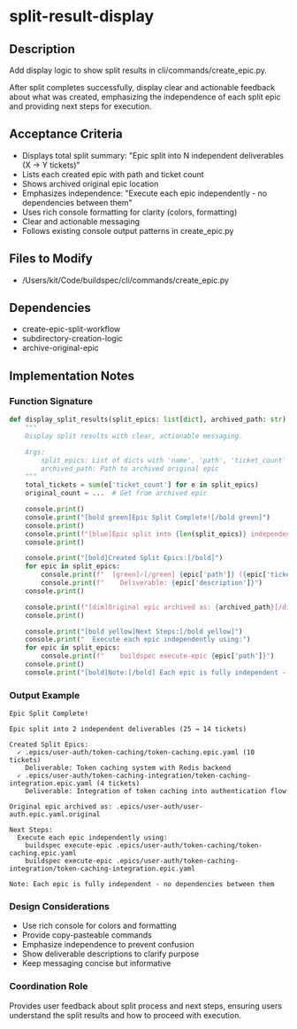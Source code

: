 # split-result-display

## Description

Add display logic to show split results in cli/commands/create_epic.py.

After split completes successfully, display clear and actionable feedback about
what was created, emphasizing the independence of each split epic and providing
next steps for execution.

## Acceptance Criteria

- Displays total split summary: "Epic split into N independent deliverables (X →
  Y tickets)"
- Lists each created epic with path and ticket count
- Shows archived original epic location
- Emphasizes independence: "Execute each epic independently - no dependencies
  between them"
- Uses rich console formatting for clarity (colors, formatting)
- Clear and actionable messaging
- Follows existing console output patterns in create_epic.py

## Files to Modify

- /Users/kit/Code/buildspec/cli/commands/create_epic.py

## Dependencies

- create-epic-split-workflow
- subdirectory-creation-logic
- archive-original-epic

## Implementation Notes

### Function Signature

```python
def display_split_results(split_epics: list[dict], archived_path: str) -> None:
    """
    Display split results with clear, actionable messaging.

    Args:
        split_epics: List of dicts with 'name', 'path', 'ticket_count' keys
        archived_path: Path to archived original epic
    """
    total_tickets = sum(e['ticket_count'] for e in split_epics)
    original_count = ...  # Get from archived epic

    console.print()
    console.print("[bold green]Epic Split Complete![/bold green]")
    console.print()
    console.print(f"[blue]Epic split into {len(split_epics)} independent deliverables ({original_count} → {total_tickets} tickets)[/blue]")
    console.print()

    console.print("[bold]Created Split Epics:[/bold]")
    for epic in split_epics:
        console.print(f"  [green]✓[/green] {epic['path']} ({epic['ticket_count']} tickets)")
        console.print(f"    Deliverable: {epic['description']}")
    console.print()

    console.print(f"[dim]Original epic archived as: {archived_path}[/dim]")
    console.print()

    console.print("[bold yellow]Next Steps:[/bold yellow]")
    console.print("  Execute each epic independently using:")
    for epic in split_epics:
        console.print(f"    buildspec execute-epic {epic['path']}")
    console.print()
    console.print("[bold]Note:[/bold] Each epic is fully independent - no dependencies between them")
```

### Output Example

```
Epic Split Complete!

Epic split into 2 independent deliverables (25 → 14 tickets)

Created Split Epics:
  ✓ .epics/user-auth/token-caching/token-caching.epic.yaml (10 tickets)
    Deliverable: Token caching system with Redis backend
  ✓ .epics/user-auth/token-caching-integration/token-caching-integration.epic.yaml (4 tickets)
    Deliverable: Integration of token caching into authentication flow

Original epic archived as: .epics/user-auth/user-auth.epic.yaml.original

Next Steps:
  Execute each epic independently using:
    buildspec execute-epic .epics/user-auth/token-caching/token-caching.epic.yaml
    buildspec execute-epic .epics/user-auth/token-caching-integration/token-caching-integration.epic.yaml

Note: Each epic is fully independent - no dependencies between them
```

### Design Considerations

- Use rich console for colors and formatting
- Provide copy-pasteable commands
- Emphasize independence to prevent confusion
- Show deliverable descriptions to clarify purpose
- Keep messaging concise but informative

### Coordination Role

Provides user feedback about split process and next steps, ensuring users
understand the split results and how to proceed with execution.
